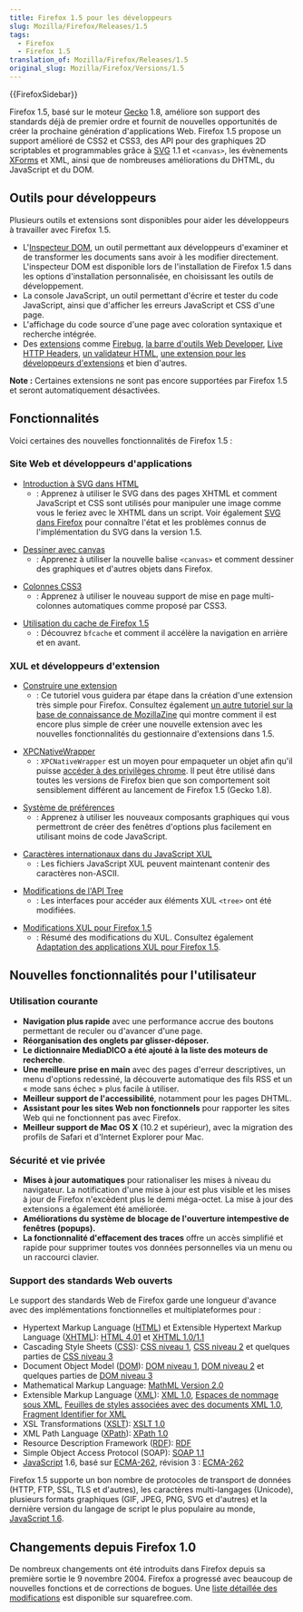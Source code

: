 ```yaml
---
title: Firefox 1.5 pour les développeurs
slug: Mozilla/Firefox/Releases/1.5
tags:
  - Firefox
  - Firefox 1.5
translation_of: Mozilla/Firefox/Releases/1.5
original_slug: Mozilla/Firefox/Versions/1.5
---
```

{{FirefoxSidebar}}

Firefox 1.5, basé sur le moteur [Gecko](/fr/Gecko) 1.8, améliore son support des standards déjà de premier ordre et fournit de nouvelles opportunités de créer la prochaine génération d'applications Web. Firefox 1.5 propose un support amélioré de CSS2 et CSS3, des API pour des graphiques 2D scriptables et programmables grâce à [SVG](/fr/SVG) 1.1 et `<canvas>`, les évènements [XForms](/fr/XForms) et XML, ainsi que de nombreuses améliorations du DHTML, du JavaScript et du DOM.

## Outils pour développeurs

Plusieurs outils et extensions sont disponibles pour aider les développeurs à travailler avec Firefox 1.5.

- L'[Inspecteur DOM](/fr/Inspecteur_DOM), un outil permettant aux développeurs d'examiner et de transformer les documents sans avoir à les modifier directement. L'inspecteur DOM est disponible lors de l'installation de Firefox 1.5 dans les options d'installation personnalisée, en choisissant les outils de développement.
- La console JavaScript, un outil permettant d'écrire et tester du code JavaScript, ainsi que d'afficher les erreurs JavaScript et CSS d'une page.
- L'affichage du code source d'une page avec coloration syntaxique et recherche intégrée.
- Des [extensions](https://addons.mozilla.org/extensions/showlist.php?application=firefox&category=Developer%20Tools) comme [Firebug](http://www.joehewitt.com/software/firebug/), [la barre d'outils Web Developer](</fr/Extension_Firefox_Web_Developer_(externe)>), [Live HTTP Headers](</fr/Live_HTTP_Headers_(externe)>), [un validateur HTML](</fr/Validateur_HTML_en_français_(externe)>), [une extension pour les développeurs d'extensions](</fr/Extension_Developer's_Extension_(externe)>) et bien d'autres.

**Note :** Certaines extensions ne sont pas encore supportées par Firefox 1.5 et seront automatiquement désactivées.

## Fonctionnalités

Voici certaines des nouvelles fonctionnalités de Firefox 1.5 :

### Site Web et développeurs d'applications

- [Introduction à SVG dans HTML](/fr/Introduction_à_SVG_dans_HTML)
  - : Apprenez à utiliser le SVG dans des pages XHTML et comment JavaScript et CSS sont utilisés pour manipuler une image comme vous le feriez avec le XHTML dans un script. Voir également [SVG dans Firefox](/fr/SVG_dans_Firefox) pour connaître l'état et les problèmes connus de l'implémentation du SVG dans la version 1.5.

<!---->

- [Dessiner avec canvas](/fr/Dessiner_avec_canvas)
  - : Apprenez à utiliser la nouvelle balise `<canvas>` et comment dessiner des graphiques et d'autres objets dans Firefox.

<!---->

- [Colonnes CSS3](/fr/Colonnes_CSS3)
  - : Apprenez à utiliser le nouveau support de mise en page multi-colonnes automatiques comme proposé par CSS3.

<!---->

- [Utilisation du cache de Firefox 1.5](/fr/Utilisation_du_cache_de_Firefox_1.5)
  - : Découvrez `bfcache` et comment il accélère la navigation en arrière et en avant.

### XUL et développeurs d'extension

- [Construire une extension](/fr/Construire_une_extension)
  - : Ce tutoriel vous guidera par étape dans la création d'une extension très simple pour Firefox. Consultez également [un autre tutoriel sur la base de connaissance de MozillaZine](http://kb.mozillazine.org/Getting_started_with_extension_development) qui montre comment il est encore plus simple de créer une nouvelle extension avec les nouvelles fonctionnalités du gestionnaire d'extensions dans 1.5.

<!---->

- [XPCNativeWrapper](/fr/XPCNativeWrapper)
  - : `XPCNativeWrapper` est un moyen pour empaqueter un objet afin qu'il puisse [accéder à des privilèges chrome](/fr/Accès_sécurisé_au_contenu_DOM_depuis_le_chrome). Il peut être utilisé dans toutes les versions de Firefox bien que son comportement soit sensiblement différent au lancement de Firefox 1.5 (Gecko 1.8).

<!---->

- [Système de préférences](/fr/Système_de_préférences)
  - : Apprenez à utiliser les nouveaux composants graphiques qui vous permettront de créer des fenêtres d'options plus facilement en utilisant moins de code JavaScript.

<!---->

- [Caractères internationaux dans du JavaScript XUL](/fr/Caractères_internationaux_dans_du_JavaScript_XUL)
  - : Les fichiers JavaScript XUL peuvent maintenant contenir des caractères non-ASCII.

<!---->

- [Modifications de l'API Tree](/fr/Modifications_du_composant_graphique_tree)
  - : Les interfaces pour accéder aux éléments XUL `<tree>` ont été modifiées.

<!---->

- [Modifications XUL pour Firefox 1.5](/fr/Modifications_XUL_pour_Firefox_1.5)
  - : Résumé des modifications du XUL. Consultez également [Adaptation des applications XUL pour Firefox 1.5](/fr/Adaptation_des_applications_XUL_pour_Firefox_1.5).

## Nouvelles fonctionnalités pour l'utilisateur

### Utilisation courante

- **Navigation plus rapide** avec une performance accrue des boutons permettant de reculer ou d'avancer d'une page.
- **Réorganisation des onglets par glisser-déposer.**
- **Le dictionnaire MediaDICO a été ajouté à la liste des moteurs de recherche**.
- **Une meilleure prise en main** avec des pages d'erreur descriptives, un menu d'options redessiné, la découverte automatique des fils RSS et un « mode sans échec » plus facile à utiliser.
- **Meilleur support de l'accessibilité**, notamment pour les pages DHTML.
- **Assistant pour les sites Web non fonctionnels** pour rapporter les sites Web qui ne fonctionnent pas avec Firefox.
- **Meilleur support de Mac OS X** (10.2 et supérieur), avec la migration des profils de Safari et d'Internet Explorer pour Mac.

### Sécurité et vie privée

- **Mises à jour automatiques** pour rationaliser les mises à niveau du navigateur. La notification d'une mise à jour est plus visible et les mises à jour de Firefox n'excèdent plus le demi méga-octet. La mise à jour des extensions a également été améliorée.
- **Améliorations du système de blocage de l'ouverture intempestive de fenêtres (popups).**
- **La fonctionnalité d'effacement des traces** offre un accès simplifié et rapide pour supprimer toutes vos données personnelles via un menu ou un raccourci clavier.

### Support des standards Web ouverts

Le support des standards Web de Firefox garde une longueur d'avance avec des implémentations fonctionnelles et multiplateformes pour :

- Hypertext Markup Language ([HTML](/fr/HTML)) et Extensible Hypertext Markup Language ([XHTML](/fr/XHTML)): [HTML 4.01](http://www.w3.org/TR/html401/) et [XHTML 1.0/1.1](http://www.w3.org/TR/xhtml1/)
- Cascading Style Sheets ([CSS](/fr/CSS)): [CSS niveau 1](http://www.w3.org/TR/REC-CSS1), [CSS niveau 2](http://www.w3.org/TR/REC-CSS2) et quelques parties de [CSS niveau 3](http://www.w3.org/Style/CSS/current-work.html)
- Document Object Model ([DOM](/fr/DOM)): [DOM niveau 1](http://www.w3.org/TR/2000/WD-DOM-Level-1-20000929/), [DOM niveau 2](http://www.w3.org/DOM/DOMTR#dom2) et quelques parties de [DOM niveau 3](http://www.w3.org/DOM/DOMTR#dom3)
- Mathematical Markup Language: [MathML Version 2.0](http://www.w3.org/Math/)
- Extensible Markup Language ([XML](/fr/XML)): [XML 1.0](http://www.w3.org/TR/REC-xml), [Espaces de nommage sous XML](http://www.w3.org/TR/REC-xml-names/), [Feuilles de styles associées avec des documents XML 1.0](http://www.w3.org/TR/xml-stylesheet/), [Fragment Identifier for XML](http://lists.w3.org/Archives/Public/www-xml-linking-comments/2001AprJun/att-0074/01-NOTE-FIXptr-20010425.htm)
- XSL Transformations ([XSLT](/fr/XSLT)): [XSLT 1.0](http://www.w3.org/TR/xslt)
- XML Path Language ([XPath](/fr/XPath)): [XPath 1.0](http://www.w3.org/TR/xpath)
- Resource Description Framework ([RDF](/fr/RDF)): [RDF](http://www.w3.org/RDF/)
- Simple Object Access Protocol (SOAP): [SOAP 1.1](http://www.w3.org/TR/SOAP/)
- [JavaScript](/fr/JavaScript) 1.6, basé sur [ECMA-262](/fr/ECMAScript), révision 3 : [ECMA-262](http://www.ecma-international.org/publications/standards/Ecma-262.htm)

Firefox 1.5 supporte un bon nombre de protocoles de transport de données (HTTP, FTP, SSL, TLS et d'autres), les caractères multi-langages (Unicode), plusieurs formats graphiques (GIF, JPEG, PNG, SVG et d'autres) et la dernière version du langage de script le plus populaire au monde, [JavaScript 1.6](/fr/Nouveautés_dans_JavaScript_1.6).

## Changements depuis Firefox 1.0

De nombreux changements ont été introduits dans Firefox depuis sa première sortie le 9 novembre 2004. Firefox a progressé avec beaucoup de nouvelles fonctions et de corrections de bogues. Une [liste détaillée des modifications](http://www.squarefree.com/burningedge/releases/1.5-comprehensive.html) est disponible sur squarefree.com.
